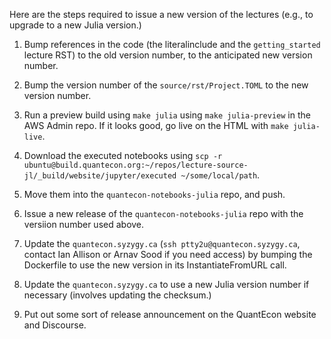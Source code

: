 Here are the steps required to issue a new version of the lectures (e.g., to upgrade to a new Julia version.)

1. Bump references in the code (the literalinclude and the `getting_started` lecture RST) to the old version number, to the anticipated new version number.

2. Bump the version number of the `source/rst/Project.TOML` to the new version number.

3. Run a preview build using `make julia` using `make julia-preview` in the AWS Admin repo. If it looks good, go live on the HTML with `make julia-live`.

4. Download the executed notebooks using `scp -r ubuntu@build.quantecon.org:~/repos/lecture-source-jl/_build/website/jupyter/executed ~/some/local/path`.

5. Move them into the `quantecon-notebooks-julia` repo, and push.

6. Issue a new release of the `quantecon-notebooks-julia` repo with the versiion number used above. 

7. Update the `quantecon.syzygy.ca` (`ssh ptty2u@quantecon.syzygy.ca`, contact Ian Allison or Arnav Sood if you need access) by bumping the Dockerfile to use the new version in its InstantiateFromURL call. 

8. Update the `quantecon.syzygy.ca` to use a new Julia version number if necessary (involves updating the checksum.)

9. Put out some sort of release announcement on the QuantEcon website and Discourse.
